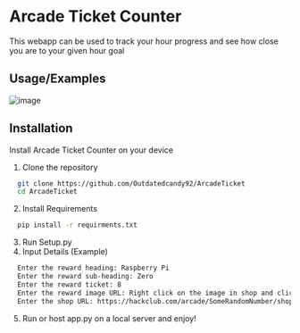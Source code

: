 
# Arcade Ticket Counter

This webapp can be used to track your hour progress and see how close you are to your given hour goal

## Usage/Examples

![image](https://github.com/Outdatedcandy92/ArcadeTicket/assets/138517406/551b65ec-ba39-4cf6-bb16-d29bea6308de)

## Installation

Install Arcade Ticket Counter on your device

1. Clone the repository
```bash
  git clone https://github.com/Outdatedcandy92/ArcadeTicket
  cd ArcadeTicket
```
2. Install Requirements
```bash
  pip install -r requirments.txt
```
3. Run Setup.py  
4. Input Details (Example)
```bash
  Enter the reward heading: Raspberry Pi
  Enter the reward sub-heading: Zero
  Enter the reward ticket: 8
  Enter the reward image URL: Right click on the image in shop and click "copy link"
  Enter the shop URL: https://hackclub.com/arcade/SomeRandomNumber/shop/
```
5. Run or host app.py on a local server and enjoy!